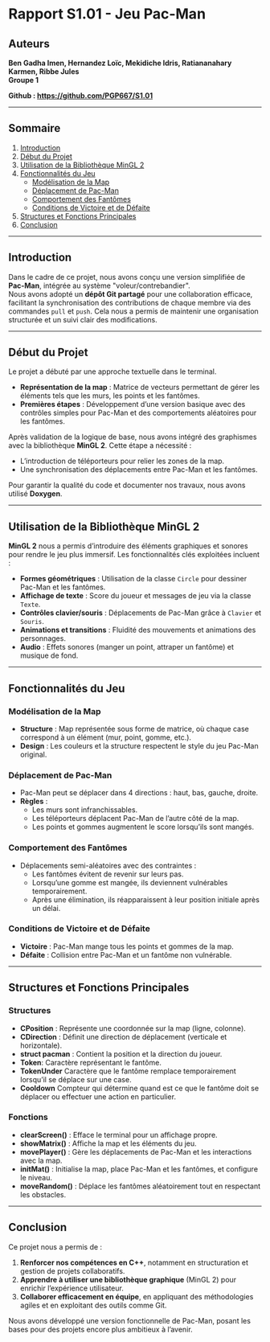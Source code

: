 # Rapport S1.01 - Jeu Pac-Man

## Auteurs
**Ben Gadha Imen, Hernandez Loïc, Mekidiche Idris, Ratiananahary Karmen, Ribbe Jules**  
**Groupe 1**

**Github : https://github.com/PGP667/S1.01**

---

## Sommaire
1. [Introduction](#introduction)
2. [Début du Projet](#début-du-projet)
3. [Utilisation de la Bibliothèque MinGL 2](#utilisation-de-la-bibliothèque-mingl-2)
4. [Fonctionnalités du Jeu](#fonctionnalités-du-jeu)
   - [Modélisation de la Map](#modélisation-de-la-map)
   - [Déplacement de Pac-Man](#déplacement-de-pac-man)
   - [Comportement des Fantômes](#comportement-des-fantômes)
   - [Conditions de Victoire et de Défaite](#conditions-de-victoire-et-de-défaite)
5. [Structures et Fonctions Principales](#structures-et-fonctions-principales)
6. [Conclusion](#conclusion)

---

## Introduction

Dans le cadre de ce projet, nous avons conçu une version simplifiée de **Pac-Man**, intégrée au système "voleur/contrebandier".  
Nous avons adopté un **dépôt Git partagé** pour une collaboration efficace, facilitant la synchronisation des contributions de chaque membre via des commandes `pull` et `push`. Cela nous a permis de maintenir une organisation structurée et un suivi clair des modifications.

---

## Début du Projet

Le projet a débuté par une approche textuelle dans le terminal.  
- **Représentation de la map** : Matrice de vecteurs permettant de gérer les éléments tels que les murs, les points et les fantômes.  
- **Premières étapes** : Développement d’une version basique avec des contrôles simples pour Pac-Man et des comportements aléatoires pour les fantômes.  

Après validation de la logique de base, nous avons intégré des graphismes avec la bibliothèque **MinGL 2**. Cette étape a nécessité :  
- L’introduction de téléporteurs pour relier les zones de la map.  
- Une synchronisation des déplacements entre Pac-Man et les fantômes.  

Pour garantir la qualité du code et documenter nos travaux, nous avons utilisé **Doxygen**.

---

## Utilisation de la Bibliothèque MinGL 2

**MinGL 2** nous a permis d’introduire des éléments graphiques et sonores pour rendre le jeu plus immersif. Les fonctionnalités clés exploitées incluent :  
- **Formes géométriques** : Utilisation de la classe `Circle` pour dessiner Pac-Man et les fantômes.  
- **Affichage de texte** : Score du joueur et messages de jeu via la classe `Texte`.  
- **Contrôles clavier/souris** : Déplacements de Pac-Man grâce à `Clavier` et `Souris`.  
- **Animations et transitions** : Fluidité des mouvements et animations des personnages.  
- **Audio** : Effets sonores (manger un point, attraper un fantôme) et musique de fond.  

---

## Fonctionnalités du Jeu

### Modélisation de la Map
- **Structure** : Map représentée sous forme de matrice, où chaque case correspond à un élément (mur, point, gomme, etc.).  
- **Design** : Les couleurs et la structure respectent le style du jeu Pac-Man original.

### Déplacement de Pac-Man
- Pac-Man peut se déplacer dans 4 directions : haut, bas, gauche, droite.  
- **Règles** :  
  - Les murs sont infranchissables.  
  - Les téléporteurs déplacent Pac-Man de l’autre côté de la map.  
  - Les points et gommes augmentent le score lorsqu’ils sont mangés.  

### Comportement des Fantômes
- Déplacements semi-aléatoires avec des contraintes :  
  - Les fantômes évitent de revenir sur leurs pas.  
  - Lorsqu’une gomme est mangée, ils deviennent vulnérables temporairement.  
  - Après une élimination, ils réapparaissent à leur position initiale après un délai.  

### Conditions de Victoire et de Défaite
- **Victoire** : Pac-Man mange tous les points et gommes de la map.  
- **Défaite** : Collision entre Pac-Man et un fantôme non vulnérable.

---

## Structures et Fonctions Principales

### Structures
- **CPosition** : Représente une coordonnée sur la map (ligne, colonne).  
- **CDirection** : Définit une direction de déplacement (verticale et horizontale).  
- **struct pacman** : Contient la position et la direction du joueur.  
- **Token**: Caractère représentant le fantôme.
- **TokenUnder** Caractère que le fantôme remplace temporairement lorsqu’il se déplace sur une case.
- **Cooldown** Compteur qui détermine quand est ce que le fantôme doit se déplacer ou effectuer une action en particulier. 

### Fonctions
- **clearScreen()** : Efface le terminal pour un affichage propre.  
- **showMatrix()** : Affiche la map et les éléments du jeu.  
- **movePlayer()** : Gère les déplacements de Pac-Man et les interactions avec la map.  
- **initMat()** : Initialise la map, place Pac-Man et les fantômes, et configure le niveau.  
- **moveRandom()** : Déplace les fantômes aléatoirement tout en respectant les obstacles.

---

## Conclusion

Ce projet nous a permis de :  
1. **Renforcer nos compétences en C++**, notamment en structuration et gestion de projets collaboratifs.  
2. **Apprendre à utiliser une bibliothèque graphique** (MinGL 2) pour enrichir l’expérience utilisateur.  
3. **Collaborer efficacement en équipe**, en appliquant des méthodologies agiles et en exploitant des outils comme Git.  

Nous avons développé une version fonctionnelle de Pac-Man, posant les bases pour des projets encore plus ambitieux à l’avenir.
